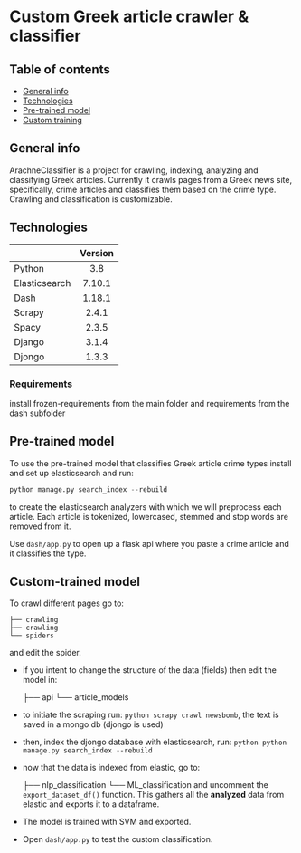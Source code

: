# Custom Greek article crawler & classifier

## Table of contents

* [General info](#general-info)
* [Technologies](#technologies)
* [Pre-trained model](#technologies)
* [Custom training](#setup)

## General info

ArachneClassifier is a project for crawling, indexing, analyzing and classifying Greek articles. 
Currently it crawls pages from a Greek news site, specifically, crime articles and classifies them based on the crime type. Crawling and classification is customizable. 

## Technologies

| |Version|
| ------------- |:-------------:|
| Python         |3.8  |
| Elasticsearch | 7.10.1|
| Dash | 1.18.1|
| Scrapy| 2.4.1|
| Spacy |2.3.5 |
| Django| 3.1.4|
| Djongo| 1.3.3|

### Requirements

install frozen-requirements from the main folder and requirements from the dash subfolder

## Pre-trained model
To use the pre-trained model that classifies Greek article crime types install and set up elasticsearch and  run: 
```python
python manage.py search_index --rebuild
```
to create the elasticsearch analyzers with which we will preprocess each article. Each article is tokenized, lowercased, stemmed and stop words are removed from it. 

Use ``dash/app.py`` to open up a flask api where you paste a crime article and it classifies the type.

## Custom-trained model
To crawl different pages go to:
    
    
    ├── crawling
    ├── crawling
    └── spiders
and edit the spider.

* if you intent to change the structure of the data (fields) then edit the model in:


    ├── api
    └── article_models
* to initiate the scraping run: ```python scrapy crawl newsbomb```, the text is saved in a mongo db (djongo is used) 
* then, index the djongo database with elasticsearch, run: ```python
python manage.py search_index --rebuild```
* now that the data is indexed from elastic, go to: 


    ├── nlp_classification
    └── ML_classification
and uncomment the ```export_dataset_df()``` function. This gathers all the **analyzed** data from elastic and exports it to a dataframe.
* The model is trained with SVM and exported.
* Open ```dash/app.py``` to test the custom classification.
